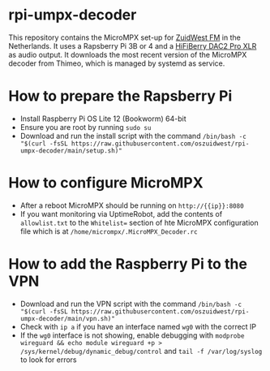 # rpi-umpx-decoder
This repository contains the MicroMPX set-up for [ZuidWest FM](https://www.zuidwestfm.nl/) in the Netherlands. It uses a Rapsberry Pi 3B or 4 and a [HiFiBerry DAC2 Pro XLR
](https://www.hifiberry.com/shop/boards/hifiberry-dac2-pro-xlr/) as audio output. It downloads the most recent version of the MicroMPX decoder from Thimeo, which is managed by systemd as service.

# How to prepare the Rapsberry Pi
- Install Raspberry Pi OS Lite 12 (Bookworm) 64-bit
- Ensure you are root by running `sudo su`
- Download and run the install script with the command `/bin/bash -c "$(curl -fsSL https://raw.githubusercontent.com/oszuidwest/rpi-umpx-decoder/main/setup.sh)"`

# How to configure MicroMPX
- After a reboot MicroMPX should be running on `http://{{ip}}:8080`
- If you want monitoring via UptimeRobot, add the contents of `allowlist.txt` to the `Whitelist=` section of hte MicroMPX configuration file which is at `/home/micrompx/.MicroMPX_Decoder.rc`

# How to add the Raspberry Pi to the VPN
- Download and run the VPN script with the command `/bin/bash -c "$(curl -fsSL https://raw.githubusercontent.com/oszuidwest/rpi-umpx-decoder/main/vpn.sh)"`
- Check with `ip a` if you have an interface named `wg0` with the correct IP
- If the `wg0` interface is not showing, enable debugging with `modprobe wireguard && echo module wireguard +p > /sys/kernel/debug/dynamic_debug/control` and `tail -f /var/log/syslog` to look for errors
